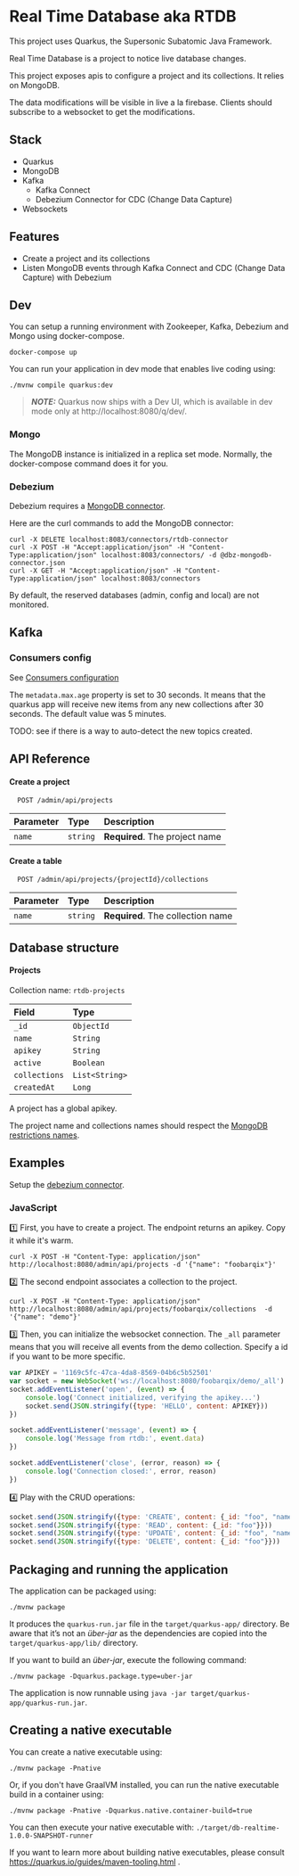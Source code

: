 # Real Time Database aka RTDB

This project uses Quarkus, the Supersonic Subatomic Java Framework.

Real Time Database is a project to notice live database changes.

This project exposes apis to configure a project and its collections. It relies on MongoDB.

The data modifications will be visible in live a la firebase. Clients should subscribe to a websocket to get the
modifications.

## Stack

- Quarkus
- MongoDB
- Kafka
  - Kafka Connect
  - Debezium Connector for CDC (Change Data Capture)
- Websockets

## Features

- Create a project and its collections
- Listen MongoDB events through Kafka Connect and CDC (Change Data Capture) with Debezium

## Dev

You can setup a running environment with Zookeeper, Kafka, Debezium and Mongo using docker-compose.

```shell script
docker-compose up
```

You can run your application in dev mode that enables live coding using:
```shell script
./mvnw compile quarkus:dev
```

> **_NOTE:_**  Quarkus now ships with a Dev UI, which is available in dev mode only at http://localhost:8080/q/dev/.

### Mongo

The MongoDB instance is initialized in a replica set mode. Normally, the docker-compose command does it for you.

### Debezium

Debezium requires a [MongoDB connector](dbz-mongodb-connector.json).

Here are the curl commands to add the MongoDB connector:

```shell script
curl -X DELETE localhost:8083/connectors/rtdb-connector
curl -X POST -H "Accept:application/json" -H "Content-Type:application/json" localhost:8083/connectors/ -d @dbz-mongodb-connector.json
curl -X GET -H "Accept:application/json" -H "Content-Type:application/json" localhost:8083/connectors
```

By default, the reserved databases (admin, config and local) are not monitored.

## Kafka

### Consumers config

See [Consumers configuration](https://kafka.apache.org/documentation/#consumerconfigs)

The `metadata.max.age` property is set to 30 seconds. It means that the quarkus app will receive new items
from any new collections after 30 seconds. The default value was 5 minutes.

TODO: see if there is a way to auto-detect the new topics created.

## API Reference

#### Create a project

```http
  POST /admin/api/projects
```

| Parameter | Type     | Description                |
| :-------- | :------- | :------------------------- |
| `name` | `string` | **Required**. The project name |

#### Create a table

```http
  POST /admin/api/projects/{projectId}/collections
```

| Parameter | Type     | Description                       |
| :-------- | :------- | :-------------------------------- |
| `name`      | `string` | **Required**. The collection name |

## Database structure

#### Projects

Collection name: `rtdb-projects`

| Field         | Type            |
| :--------     | :-------        |
| `_id`         | `ObjectId`      |
| `name`        | `String`        |
| `apikey`      | `String`        |
| `active`      | `Boolean`       |
| `collections` | `List<String>`  |
| `createdAt`   | `Long`          |

A project has a global apikey.

The project name and collections names should respect
the [MongoDB restrictions names](https://docs.mongodb.com/manual/reference/limits/#std-label-restrictions-on-db-names).

## Examples

Setup the [debezium connector](#debezium).

### JavaScript

1️⃣ First, you have to create a project. The endpoint returns an apikey. Copy it while it's warm.

```curl
curl -X POST -H "Content-Type: application/json" http://localhost:8080/admin/api/projects -d '{"name": "foobarqix"}'
```

2️⃣ The second endpoint associates a collection to the project.

```curl
curl -X POST -H "Content-Type: application/json" http://localhost:8080/admin/api/projects/foobarqix/collections  -d '{"name": "demo"}'
```

3️⃣ Then, you can initialize the websocket connection. The `_all` parameter means that you will receive all events
from the demo collection. Specify a id if you want to be more specific.

```javascript
var APIKEY = '1169c5fc-47ca-4da8-8569-04b6c5b52501'
var socket = new WebSocket('ws://localhost:8080/foobarqix/demo/_all')
socket.addEventListener('open', (event) => {
    console.log('Connect initialized, verifying the apikey...')
    socket.send(JSON.stringify({type: 'HELLO', content: APIKEY}))
})

socket.addEventListener('message', (event) => {
    console.log('Message from rtdb:', event.data)
})

socket.addEventListener('close', (error, reason) => {
    console.log('Connection closed:', error, reason)
})
```

4️⃣ Play with the CRUD operations:

```javascript
socket.send(JSON.stringify({type: 'CREATE', content: {_id: "foo", "name": "bar"}}))
socket.send(JSON.stringify({type: 'READ', content: {_id: "foo"}}))
socket.send(JSON.stringify({type: 'UPDATE', content: {_id: "foo", "name": "foobarqix"}}))
socket.send(JSON.stringify({type: 'DELETE', content: {_id: "foo"}}))
```

## Packaging and running the application

The application can be packaged using:

```shell script
./mvnw package
```

It produces the `quarkus-run.jar` file in the `target/quarkus-app/` directory. Be aware that it’s not an _über-jar_ as
the dependencies are copied into the `target/quarkus-app/lib/` directory.

If you want to build an _über-jar_, execute the following command:

```shell script
./mvnw package -Dquarkus.package.type=uber-jar
```

The application is now runnable using `java -jar target/quarkus-app/quarkus-run.jar`.

## Creating a native executable

You can create a native executable using:

```shell script
./mvnw package -Pnative
```

Or, if you don't have GraalVM installed, you can run the native executable build in a container using:

```shell script
./mvnw package -Pnative -Dquarkus.native.container-build=true
```

You can then execute your native executable with: `./target/db-realtime-1.0.0-SNAPSHOT-runner`

If you want to learn more about building native executables, please consult https://quarkus.io/guides/maven-tooling.html
.
